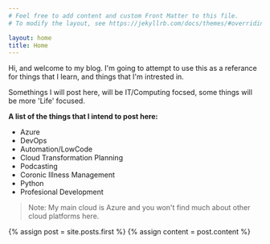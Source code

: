 ```yaml
---
# Feel free to add content and custom Front Matter to this file.
# To modify the layout, see https://jekyllrb.com/docs/themes/#overriding-theme-defaults

layout: home
title: Home
---
```

Hi, and welcome to my blog. I'm going to attempt to use this as a referance for things that I learn, and things that I'm intrested in.

Somethings I will post here, will be IT/Computing focsed, some things will be more 'Life' focused.

**A list of the things that I intend to post here:**

- Azure
- DevOps
- Automation/LowCode
- Cloud Transformation Planning
- Podcasting
- Coronic Illness Management
- Python
- Profesional Development

> Note: My main cloud is Azure and you won't find much about other cloud platforms here.

<div class="blog-index">  
  {% assign post = site.posts.first %}
  {% assign content = post.content %}
</div>
